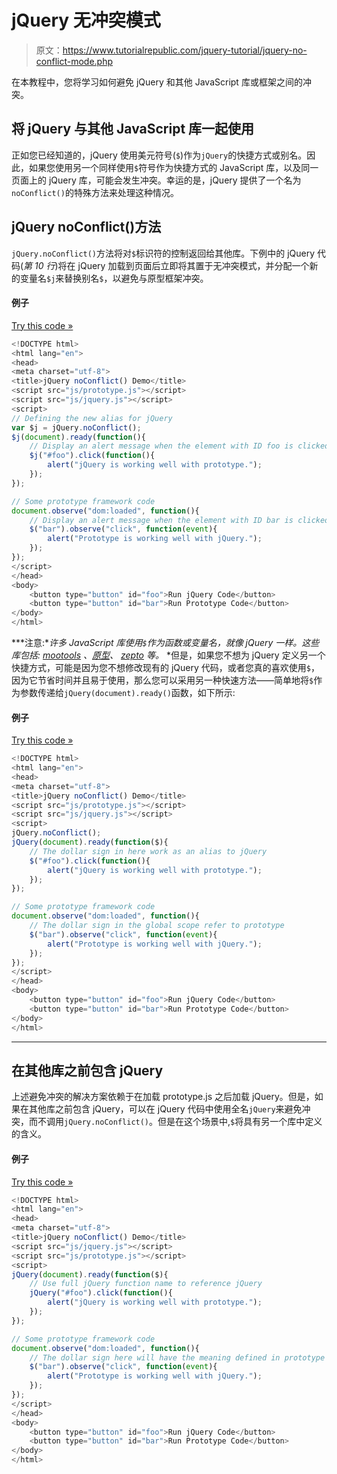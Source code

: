 # jQuery 无冲突模式

> 原文：<https://www.tutorialrepublic.com/jquery-tutorial/jquery-no-conflict-mode.php>

在本教程中，您将学习如何避免 jQuery 和其他 JavaScript 库或框架之间的冲突。

## 将 jQuery 与其他 JavaScript 库一起使用

正如您已经知道的，jQuery 使用美元符号(`$`)作为`jQuery`的快捷方式或别名。因此，如果您使用另一个同样使用`$`符号作为快捷方式的 JavaScript 库，以及同一页面上的 jQuery 库，可能会发生冲突。幸运的是，jQuery 提供了一个名为`noConflict()`的特殊方法来处理这种情况。

## jQuery noConflict()方法

`jQuery.noConflict()`方法将对`$`标识符的控制返回给其他库。下例中的 jQuery 代码(*第 10 行*)将在 jQuery 加载到页面后立即将其置于无冲突模式，并分配一个新的变量名`$j`来替换别名`$`，以避免与原型框架冲突。

#### 例子

[Try this code »](../codelab.php?topic=jquery&file=noconflict "Try this code using online Editor")

```js
<!DOCTYPE html>
<html lang="en">
<head>
<meta charset="utf-8">
<title>jQuery noConflict() Demo</title>
<script src="js/prototype.js"></script>
<script src="js/jquery.js"></script>
<script>
// Defining the new alias for jQuery
var $j = jQuery.noConflict();
$j(document).ready(function(){
    // Display an alert message when the element with ID foo is clicked
    $j("#foo").click(function(){
        alert("jQuery is working well with prototype.");
    });
});

// Some prototype framework code
document.observe("dom:loaded", function(){
    // Display an alert message when the element with ID bar is clicked
    $("bar").observe("click", function(event){
        alert("Prototype is working well with jQuery.");
    });
});
</script>
</head>
<body>
    <button type="button" id="foo">Run jQuery Code</button>
    <button type="button" id="bar">Run Prototype Code</button>
</body> 
</html>
```

 ***注意:**许多 JavaScript 库使用`$`作为函数或变量名，就像 jQuery 一样。这些库包括: [mootools](http://mootools.net/) 、[原型](http://prototypejs.org/)、 [zepto](http://zeptojs.com/) 等。*  *但是，如果您不想为 jQuery 定义另一个快捷方式，可能是因为您不想修改现有的 jQuery 代码，或者您真的喜欢使用`$`，因为它节省时间并且易于使用，那么您可以采用另一种快速方法——简单地将`$`作为参数传递给`jQuery(document).ready()`函数，如下所示:

#### 例子

[Try this code »](../codelab.php?topic=jquery&file=avoiding-conflicts-between-javascript-libraries "Try this code using online Editor")

```js
<!DOCTYPE html>
<html lang="en">
<head>
<meta charset="utf-8">
<title>jQuery noConflict() Demo</title>
<script src="js/prototype.js"></script>
<script src="js/jquery.js"></script>
<script>
jQuery.noConflict();
jQuery(document).ready(function($){
    // The dollar sign in here work as an alias to jQuery
    $("#foo").click(function(){
        alert("jQuery is working well with prototype.");
    });
});

// Some prototype framework code
document.observe("dom:loaded", function(){
    // The dollar sign in the global scope refer to prototype
    $("bar").observe("click", function(event){
        alert("Prototype is working well with jQuery.");
    });
});
</script>
</head>
<body>
    <button type="button" id="foo">Run jQuery Code</button>
    <button type="button" id="bar">Run Prototype Code</button>
</body> 
</html>
```

* * *

## 在其他库之前包含 jQuery

上述避免冲突的解决方案依赖于在加载 prototype.js 之后加载 jQuery。但是，如果在其他库之前包含 jQuery，可以在 jQuery 代码中使用全名`jQuery`来避免冲突，而不调用`jQuery.noConflict()`。但是在这个场景中,`$`将具有另一个库中定义的含义。

#### 例子

[Try this code »](../codelab.php?topic=jquery&file=including-jquery-before-other-javascript-library "Try this code using online Editor")

```js
<!DOCTYPE html>
<html lang="en">
<head>
<meta charset="utf-8">
<title>jQuery noConflict() Demo</title>
<script src="js/jquery.js"></script>
<script src="js/prototype.js"></script>
<script>
jQuery(document).ready(function($){
    // Use full jQuery function name to reference jQuery
    jQuery("#foo").click(function(){
        alert("jQuery is working well with prototype.");
    });
});

// Some prototype framework code
document.observe("dom:loaded", function(){
    // The dollar sign here will have the meaning defined in prototype
    $("bar").observe("click", function(event){
        alert("Prototype is working well with jQuery.");
    });
});
</script>
</head>
<body>
    <button type="button" id="foo">Run jQuery Code</button>
    <button type="button" id="bar">Run Prototype Code</button>
</body> 
</html>
```

